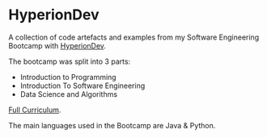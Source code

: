 # HyperionDev

A collection of code artefacts and examples from my Software Engineering Bootcamp with [HyperionDev](hyperiondev.com). 

The bootcamp was split into 3 parts:

* Introduction to Programming
* Introduction To Software Engineering
* Data Science and Algorithms

[Full Curriculum](https://www.hyperiondev.com/bootcamps/software-engineering/). 

The main languages used in the Bootcamp are Java & Python. 
